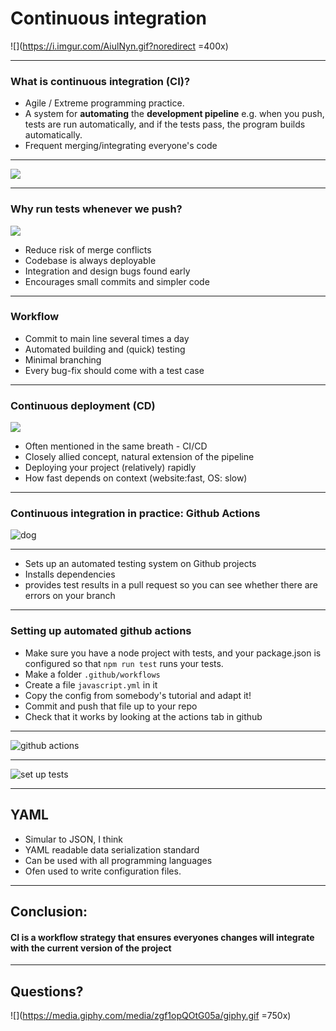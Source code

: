 # Continuous integration

![](https://i.imgur.com/AiulNyn.gif?noredirect =400x)

---

<!-- Chloe -->
### What is continuous integration (CI)? 

- Agile / Extreme programming practice.
- A system for __automating__ the __development pipeline__ e.g. when you push, tests are run automatically, and if the tests pass, the program builds automatically. 
- Frequent merging/integrating everyone's code

---

> <!-- Kat -->
![](https://i.imgur.com/8IEZF2D.png)

---

### Why run tests whenever we push?
<!-- Chloe -->
![](https://media.giphy.com/media/cFkiFMDg3iFoI/giphy.gif)

- Reduce risk of merge conflicts
- Codebase is always deployable
- Integration and design bugs found early
- Encourages small commits and simpler code

---

### Workflow
<!-- Ivo -->
- Commit to main line several times a day
- Automated building and (quick) testing
- Minimal branching
- Every bug-fix should come with a test case

---

### Continuous deployment (CD)
<!-- Ivo -->
![](https://media.giphy.com/media/spZkHIUibt4ic/giphy.gif)

- Often mentioned in the same breath - CI/CD
- Closely allied concept, natural extension of the pipeline
- Deploying your project (relatively) rapidly
- How fast depends on context (website:fast, OS: slow)

---

### Continuous integration in practice: Github Actions

<!-- Roger -->
![dog](https://media.giphy.com/media/gzKRbHzioNmzS/giphy.gif)

---

- Sets up an automated testing system on Github projects
- Installs dependencies
- provides test results in a pull request so you can see whether there are errors on your branch

---

<!-- Roger -->
### Setting up automated github actions

- Make sure you have a node project with tests, and your package.json is configured so that `npm run test` runs your tests.
- Make a folder `.github/workflows`
- Create a file `javascript.yml` in it
- Copy the config from somebody's tutorial and adapt it!
- Commit and push that file up to your repo
- Check that it works by looking at the actions tab in github

---

<!-- Chloe -->
![github actions](https://i.imgur.com/499KeMo.png)

---

<!-- Chloe -->
![set up tests](https://i.imgur.com/I0JAe4h.png)

---

## YAML
<!-- Kat -->
- Simular to JSON, I think
- YAML readable data serialization standard 
- Can be used with all programming languages 
- Ofen used to write configuration files.

---

## Conclusion:
<!-- Kat -->
#### CI is a workflow strategy that ensures everyones changes will integrate with the current version of the project 

---

## Questions?

![](https://media.giphy.com/media/zgf1opQOtG05a/giphy.gif =750x)





